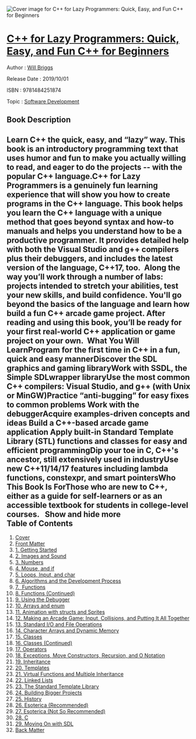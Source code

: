 ![Cover image for C++ for Lazy Programmers: Quick, Easy, and Fun C++ for Beginners](https://imgdetail.ebookreading.net/cover/cover/20200215/EB9781484251874.jpg)

[C++ for Lazy Programmers: Quick, Easy, and Fun C++ for Beginners](https://ebookreading.net/view/book/C%2B%2B+for+Lazy+Programmers%3A+Quick%2C+Easy%2C+and+Fun+C%2B%2B+for+Beginners-EB9781484251874_1.html "C++ for Lazy Programmers: Quick, Easy, and Fun C++ for Beginners")
====================================================================================================================

Author : [Will Briggs](https://ebookreading.net/search/author/Will+Briggs)

Release Date : 2019/10/01

ISBN : 9781484251874

Topic : [Software Development](https://ebookreading.net/search/category/software-development)

Book Description
-----------------

 Learn C++ the quick, easy, and “lazy” way. This book is an introductory programming text that uses humor and fun to make you actually willing to read, and eager to do the projects -- with the popular C++ language.C++ for Lazy Programmers is a genuinely fun learning experience that will show you how to create programs in the C++ language. This book helps you learn the C++ language with a unique method that goes beyond syntax and how-to manuals and helps you understand how to be a productive programmer. It provides detailed help with both the Visual Studio and g++ compilers plus their debuggers, and includes the latest version of the language, C++17, too.  Along the way you’ll work through a number of labs: projects intended to stretch your abilities, test your new skills, and build confidence. You'll go beyond the basics of the language and learn how build a fun C++ arcade game project. After reading and using this book, you’ll be ready for your first real-world C++ application or game project on your own.  What You Will LearnProgram for the first time in C++ in a fun, quick and easy mannerDiscover the SDL graphics and gaming libraryWork with SSDL, the Simple SDLwrapper libraryUse the most common C++ compilers: Visual Studio, and g++ (with Unix or MinGW)Practice “anti-bugging” for easy fixes to common problems Work with the debuggerAcquire examples-driven concepts and ideas Build a C++-based arcade game application Apply built-in Standard Template Library (STL) functions and classes for easy and efficient programmingDip your toe in C, C++'s ancestor, still extensively used in industryUse new C++11/14/17 features including lambda functions, constexpr, and smart pointersWho This Book Is ForThose who are new to C++, either as a guide for self-learners or as an accessible textbook for students in college-level courses.          Show and hide more                
Table of Contents
-----------------

1. [Cover](https://ebookreading.net/view/book/C%2B%2B+for+Lazy+Programmers%3A+Quick%2C+Easy%2C+and+Fun+C%2B%2B+for+Beginners-EB9781484251874_1.html)
1. [Front Matter](https://ebookreading.net/view/book/C%2B%2B+for+Lazy+Programmers%3A+Quick%2C+Easy%2C+and+Fun+C%2B%2B+for+Beginners-EB9781484251874_2.html)
1. [1. Getting Started](https://ebookreading.net/view/book/C%2B%2B+for+Lazy+Programmers%3A+Quick%2C+Easy%2C+and+Fun+C%2B%2B+for+Beginners-EB9781484251874_3.html)
1. [2. Images and Sound](https://ebookreading.net/view/book/C%2B%2B+for+Lazy+Programmers%3A+Quick%2C+Easy%2C+and+Fun+C%2B%2B+for+Beginners-EB9781484251874_4.html)
1. [3. Numbers](https://ebookreading.net/view/book/C%2B%2B+for+Lazy+Programmers%3A+Quick%2C+Easy%2C+and+Fun+C%2B%2B+for+Beginners-EB9781484251874_5.html)
1. [4. Mouse, and if](https://ebookreading.net/view/book/C%2B%2B+for+Lazy+Programmers%3A+Quick%2C+Easy%2C+and+Fun+C%2B%2B+for+Beginners-EB9781484251874_6.html)
1. [5. Loops, Input, and char](https://ebookreading.net/view/book/C%2B%2B+for+Lazy+Programmers%3A+Quick%2C+Easy%2C+and+Fun+C%2B%2B+for+Beginners-EB9781484251874_7.html)
1. [6. Algorithms and the Development Process](https://ebookreading.net/view/book/C%2B%2B+for+Lazy+Programmers%3A+Quick%2C+Easy%2C+and+Fun+C%2B%2B+for+Beginners-EB9781484251874_8.html)
1. [7.            Functions         ](https://ebookreading.net/view/book/C%2B%2B+for+Lazy+Programmers%3A+Quick%2C+Easy%2C+and+Fun+C%2B%2B+for+Beginners-EB9781484251874_9.html)
1. [8. Functions (Continued)](https://ebookreading.net/view/book/C%2B%2B+for+Lazy+Programmers%3A+Quick%2C+Easy%2C+and+Fun+C%2B%2B+for+Beginners-EB9781484251874_10.html)
1. [9. Using the Debugger](https://ebookreading.net/view/book/C%2B%2B+for+Lazy+Programmers%3A+Quick%2C+Easy%2C+and+Fun+C%2B%2B+for+Beginners-EB9781484251874_11.html)
1. [10. Arrays and enum](https://ebookreading.net/view/book/C%2B%2B+for+Lazy+Programmers%3A+Quick%2C+Easy%2C+and+Fun+C%2B%2B+for+Beginners-EB9781484251874_12.html)
1. [11. Animation with structs and Sprites](https://ebookreading.net/view/book/C%2B%2B+for+Lazy+Programmers%3A+Quick%2C+Easy%2C+and+Fun+C%2B%2B+for+Beginners-EB9781484251874_13.html)
1. [12. Making an Arcade Game: Input, Collisions, and Putting It All Together](https://ebookreading.net/view/book/C%2B%2B+for+Lazy+Programmers%3A+Quick%2C+Easy%2C+and+Fun+C%2B%2B+for+Beginners-EB9781484251874_14.html)
1. [13. Standard I/O and File Operations](https://ebookreading.net/view/book/C%2B%2B+for+Lazy+Programmers%3A+Quick%2C+Easy%2C+and+Fun+C%2B%2B+for+Beginners-EB9781484251874_15.html)
1. [14. Character Arrays and Dynamic Memory](https://ebookreading.net/view/book/C%2B%2B+for+Lazy+Programmers%3A+Quick%2C+Easy%2C+and+Fun+C%2B%2B+for+Beginners-EB9781484251874_16.html)
1. [15. Classes](https://ebookreading.net/view/book/C%2B%2B+for+Lazy+Programmers%3A+Quick%2C+Easy%2C+and+Fun+C%2B%2B+for+Beginners-EB9781484251874_17.html)
1. [16. Classes (Continued)](https://ebookreading.net/view/book/C%2B%2B+for+Lazy+Programmers%3A+Quick%2C+Easy%2C+and+Fun+C%2B%2B+for+Beginners-EB9781484251874_18.html)
1. [17. Operators](https://ebookreading.net/view/book/C%2B%2B+for+Lazy+Programmers%3A+Quick%2C+Easy%2C+and+Fun+C%2B%2B+for+Beginners-EB9781484251874_19.html)
1. [18. Exceptions, Move Constructors, Recursion, and O Notation](https://ebookreading.net/view/book/C%2B%2B+for+Lazy+Programmers%3A+Quick%2C+Easy%2C+and+Fun+C%2B%2B+for+Beginners-EB9781484251874_20.html)
1. [19. Inheritance](https://ebookreading.net/view/book/C%2B%2B+for+Lazy+Programmers%3A+Quick%2C+Easy%2C+and+Fun+C%2B%2B+for+Beginners-EB9781484251874_21.html)
1. [20. Templates](https://ebookreading.net/view/book/C%2B%2B+for+Lazy+Programmers%3A+Quick%2C+Easy%2C+and+Fun+C%2B%2B+for+Beginners-EB9781484251874_22.html)
1. [21. Virtual Functions and Multiple Inheritance](https://ebookreading.net/view/book/C%2B%2B+for+Lazy+Programmers%3A+Quick%2C+Easy%2C+and+Fun+C%2B%2B+for+Beginners-EB9781484251874_23.html)
1. [22. Linked Lists](https://ebookreading.net/view/book/C%2B%2B+for+Lazy+Programmers%3A+Quick%2C+Easy%2C+and+Fun+C%2B%2B+for+Beginners-EB9781484251874_24.html)
1. [23. The Standard Template Library](https://ebookreading.net/view/book/C%2B%2B+for+Lazy+Programmers%3A+Quick%2C+Easy%2C+and+Fun+C%2B%2B+for+Beginners-EB9781484251874_25.html)
1. [24. Building Bigger Projects](https://ebookreading.net/view/book/C%2B%2B+for+Lazy+Programmers%3A+Quick%2C+Easy%2C+and+Fun+C%2B%2B+for+Beginners-EB9781484251874_26.html)
1. [25. History](https://ebookreading.net/view/book/C%2B%2B+for+Lazy+Programmers%3A+Quick%2C+Easy%2C+and+Fun+C%2B%2B+for+Beginners-EB9781484251874_27.html)
1. [26. Esoterica (Recommended)](https://ebookreading.net/view/book/C%2B%2B+for+Lazy+Programmers%3A+Quick%2C+Easy%2C+and+Fun+C%2B%2B+for+Beginners-EB9781484251874_28.html)
1. [27. Esoterica (Not So Recommended)](https://ebookreading.net/view/book/C%2B%2B+for+Lazy+Programmers%3A+Quick%2C+Easy%2C+and+Fun+C%2B%2B+for+Beginners-EB9781484251874_29.html)
1. [28. C](https://ebookreading.net/view/book/C%2B%2B+for+Lazy+Programmers%3A+Quick%2C+Easy%2C+and+Fun+C%2B%2B+for+Beginners-EB9781484251874_30.html)
1. [29. Moving On with SDL](https://ebookreading.net/view/book/C%2B%2B+for+Lazy+Programmers%3A+Quick%2C+Easy%2C+and+Fun+C%2B%2B+for+Beginners-EB9781484251874_31.html)
1. [Back Matter](https://ebookreading.net/view/book/C%2B%2B+for+Lazy+Programmers%3A+Quick%2C+Easy%2C+and+Fun+C%2B%2B+for+Beginners-EB9781484251874_32.html)
